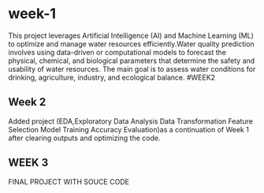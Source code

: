 # week-1
This project leverages Artificial Intelligence (AI) and Machine Learning (ML) to optimize and manage water resources efficiently.Water quality prediction involves using data-driven or computational models to forecast the physical, chemical, and biological parameters that determine the safety and usability of water resources. The main goal is to assess water conditions for drinking, agriculture, industry, and ecological balance.
#WEEK2
## Week 2

Added project (EDA,Exploratory Data Analysis Data Transformation Feature Selection Model Training Accuracy Evaluation)as a continuation of Week 1 after clearing outputs and optimizing the code.
## WEEK 3 
FINAL PROJECT WITH SOUCE CODE 
